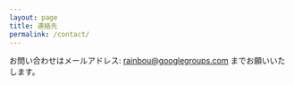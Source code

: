 ```yaml
---
layout: page
title: 連絡先
permalink: /contact/
---
```


お問い合わせはメールアドレス: rainbou@googlegroups.com までお願いいたします。
